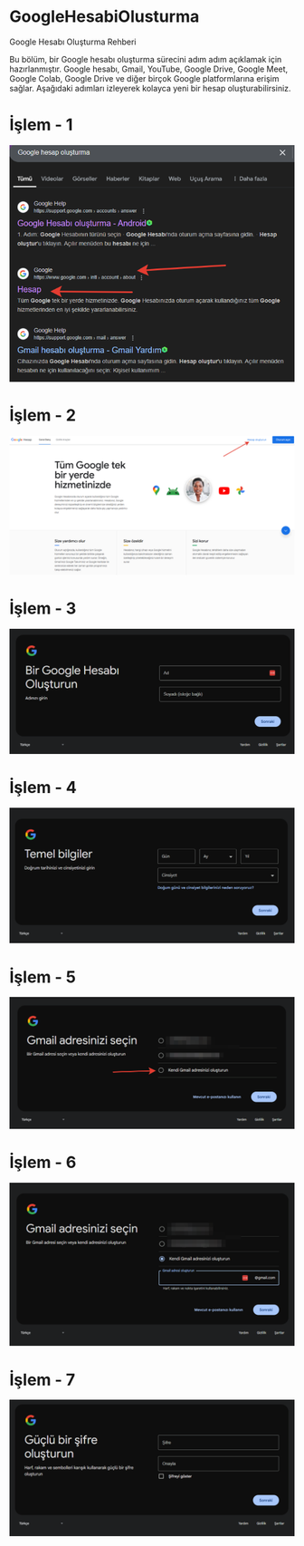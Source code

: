 # GoogleHesabiOlusturma

Google Hesabı Oluşturma Rehberi

Bu bölüm, bir Google hesabı oluşturma sürecini adım adım açıklamak için hazırlanmıştır. Google hesabı, Gmail, YouTube, Google Drive, Google Meet, Google Colab, Google Drive ve diğer birçok Google platformlarına erişim sağlar. Aşağıdaki adımları izleyerek kolayca yeni bir hesap oluşturabilirsiniz.

# İşlem - 1

![alternatif metin](https://github.com/acetinkaya/GoogleHesabiOlusturma/blob/main/Google-0.png)

# İşlem - 2

![alternatif metin](https://github.com/acetinkaya/GoogleHesabiOlusturma/blob/main/Google-1.png)

# İşlem - 3

![alternatif metin](https://github.com/acetinkaya/GoogleHesabiOlusturma/blob/main/Google-2.png)

# İşlem - 4

![alternatif metin](https://github.com/acetinkaya/GoogleHesabiOlusturma/blob/main/Google-3.png)

# İşlem - 5

![alternatif metin](https://github.com/acetinkaya/GoogleHesabiOlusturma/blob/main/Google-4.png)

# İşlem - 6

![alternatif metin](https://github.com/acetinkaya/GoogleHesabiOlusturma/blob/main/Google-5.png)

# İşlem - 7

![alternatif metin](https://github.com/acetinkaya/GoogleHesabiOlusturma/blob/main/Google-6.png)

